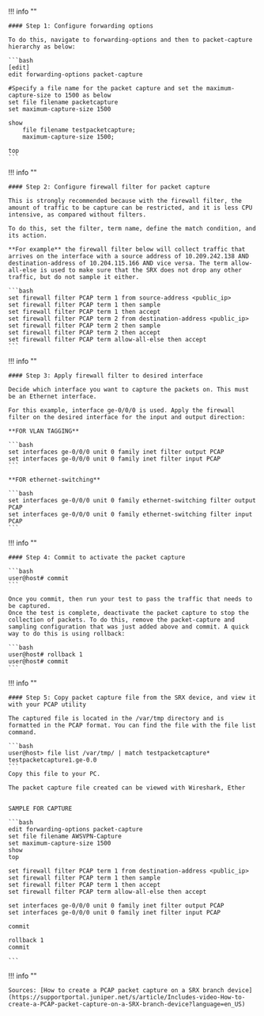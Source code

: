 !!! info ""

    #### Step 1: Configure forwarding options

    To do this, navigate to forwarding-options and then to packet-capture hierarchy as below:
    
    ```bash
    [edit]
    edit forwarding-options packet-capture

    #Specify a file name for the packet capture and set the maximum-capture-size to 1500 as below
    set file filename packetcapture
    set maximum-capture-size 1500

    show
        file filename testpacketcapture;
        maximum-capture-size 1500;

    top
    ```

!!! info ""

    #### Step 2: Configure firewall filter for packet capture

    This is strongly recommended because with the firewall filter, the amount of traffic to be capture can be restricted, and it is less CPU intensive, as compared without filters.

    To do this, set the filter, term name, define the match condition, and its action.

    **For example** the firewall filter below will collect traffic that arrives on the interface with a source address of 10.209.242.138 AND destination-address of 10.204.115.166 AND vice versa. The term allow-all-else is used to make sure that the SRX does not drop any other traffic, but do not sample it either.

    ```bash
    set firewall filter PCAP term 1 from source-address <public_ip>
    set firewall filter PCAP term 1 then sample
    set firewall filter PCAP term 1 then accept
    set firewall filter PCAP term 2 from destination-address <public_ip>
    set firewall filter PCAP term 2 then sample
    set firewall filter PCAP term 2 then accept
    set firewall filter PCAP term allow-all-else then accept
    ```

!!! info ""

    #### Step 3: Apply firewall filter to desired interface

    Decide which interface you want to capture the packets on. This must be an Ethernet interface.
    
    For this example, interface ge-0/0/0 is used. Apply the firewall filter on the desired interface for the input and output direction:

    **FOR VLAN TAGGING**

    ```bash
    set interfaces ge-0/0/0 unit 0 family inet filter output PCAP
    set interfaces ge-0/0/0 unit 0 family inet filter input PCAP
    ```
    
    **FOR ethernet-switching**

    ```bash
    set interfaces ge-0/0/0 unit 0 family ethernet-switching filter output PCAP
    set interfaces ge-0/0/0 unit 0 family ethernet-switching filter input PCAP
    ```
    
!!! info ""

    #### Step 4: Commit to activate the packet capture

    ```bash
    user@host# commit
    ```

    Once you commit, then run your test to pass the traffic that needs to be captured.
    Once the test is complete, deactivate the packet capture to stop the collection of packets. To do this, remove the packet-capture and sampling configuration that was just added above and commit. A quick way to do this is using rollback:

    ```bash
    user@host# rollback 1
    user@host# commit
    ```
 
!!! info ""

    #### Step 5: Copy packet capture file from the SRX device, and view it with your PCAP utility

    The captured file is located in the /var/tmp directory and is formatted in the PCAP format. You can find the file with the file list command.

    ```bash
    user@host> file list /var/tmp/ | match testpacketcapture*  
    testpacketcapture1.ge-0.0
    ```
    Copy this file to your PC.

    The packet capture file created can be viewed with Wireshark, Ether


    SAMPLE FOR CAPTURE

    ```bash
    edit forwarding-options packet-capture
    set file filename AWSVPN-Capture
    set maximum-capture-size 1500
    show
    top

    set firewall filter PCAP term 1 from destination-address <public_ip>
    set firewall filter PCAP term 1 then sample
    set firewall filter PCAP term 1 then accept
    set firewall filter PCAP term allow-all-else then accept
    
    set interfaces ge-0/0/0 unit 0 family inet filter output PCAP
    set interfaces ge-0/0/0 unit 0 family inet filter input PCAP
    
    commit

    rollback 1
    commit

    ```

!!! info ""

    Sources: [How to create a PCAP packet capture on a SRX branch device](https://supportportal.juniper.net/s/article/Includes-video-How-to-create-a-PCAP-packet-capture-on-a-SRX-branch-device?language=en_US)
